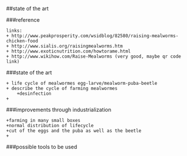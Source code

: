 ##state of the art

###reference
	
	links: 
	+ http://www.peakprosperity.com/wsidblog/82580/raising-mealworms-chicken-food
	+ http://www.sialis.org/raisingmealworms.htm
	+ http://www.exoticnutrition.com/howtorame.html
	+ http://www.wikihow.com/Raise-Mealworms (very good, maybe qr code link)

###state of the art

	+ life cycle of mealwormes egg-larve/mealworm-puba-beetle
	+ describe the cycle of farming mealwormes
		+desinfection
	+ 
	
###improvements through industrialization	
	
	+farming in many small boxes
	+normal distribution of lifecycle
	+cut of the eggs and the puba as well as the beetle
	+
	
###possible tools to be used
	
	
	


